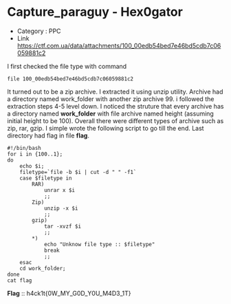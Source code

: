 Capture_paraguy - Hex0gator
===========================

+ Category : PPC
+ Link https://ctf.com.ua/data/attachments/100_00edb54bed7e46bd5cdb7c06059881c2 

I first checked the file type with command

	file 100_00edb54bed7e46bd5cdb7c06059881c2

It turned out to be a zip archive. I extracted it using unzip utility. Archive had a directory named work_folder with another zip archive 99.
i followed the extraction steps 4-5 level down. I noticed the struture that every archive has a directory named **work_folder** with file archive named height (assuming initial height to be 100). Overall there were different types of archive such as zip, rar, gzip.
I simple wrote the following script to go till the end. Last directory had flag in file **flag**.

	#!/bin/bash
	for i in {100..1};
	do
		echo $i;
		filetype=`file -b $i | cut -d " " -f1`
		case $filetype in
			RAR)
				unrar x $i
				;;
			Zip)
				unzip -x $i
				;;
			gzip)
				tar -xvzf $i
				;;
			*)
				echo "Unknow file type :: $filetype"
				break
				;;
		esac
		cd work_folder;
	done
	cat flag

**Flag** :: h4ck1t{0W_MY_G0D_Y0U_M4D3_1T}
